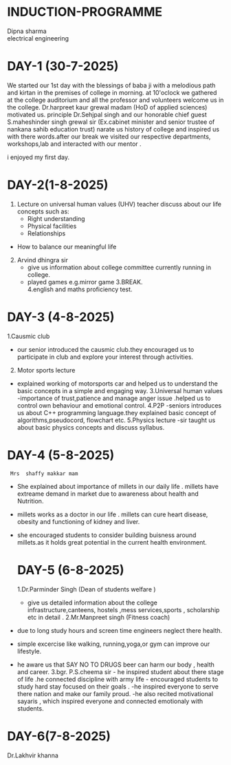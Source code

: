 # INDUCTION-PROGRAMME 
Dipna sharma               
electrical engineering 
# DAY-1 (30-7-2025)


We started our 1st day with the blessings of baba ji with a melodious path and kirtan in the premises of college in morning.
at 10'oclock we gathered at the college auditorium and all the professor and volunteers welcome us in the college.
Dr.harpreet kaur grewal madam (HoD of applied sciences) motivated us.
principle Dr.Sehjpal singh and our honorable chief guest S.maheshinder singh grewal sir (Ex.cabinet minister and senior trustee of nankana sahib education trust) narate us history of college and inspired us with there words.after our break we visited our respective departments, workshops,lab and interacted with our mentor .

i enjoyed my first day.

# DAY-2(1-8-2025)


1. Lecture on universal human values (UHV)
       teacher discuss about our life concepts such as:
   - Right understanding
    - Physical facilities
   - Relationships
- How to balance our meaningful life
2. Arvind dhingra sir
     - give us information about college committee currently running in college.
   - played games e.g.mirror game 3.BREAK.                           
4.english and maths proficiency test.

  # DAY-3 (4-8-2025)


  1.Causmic club 
  - our senior introduced the causmic club.they encouraged us to participate in club and explore your interest through activities.
 2. Motor sports lecture
   - explained working of motorsports car and helped us to understand the basic concepts in a simple and engaging way.
3.Universal human values
   -importance of trust,patience and manage anger issue .helped us to control own behaviour and emotional control.
 4.P2P
    -seniors introduces us about C++ programming language.they explained basic concept of algorithms,pseudocord, flowchart etc.
 5.Physics lecture
 -sir taught us about basic physics concepts and discuss syllabus.


# DAY-4 (5-8-2025)



     Mrs  shaffy makkar mam 
 - She explained about importance of millets in our daily life . millets have extreame demand in market due to awareness about health and Nutrition.

 - millets works as a doctor in our life . millets can cure heart disease, obesity and functioning of kidney and liver.

 - she encouraged students to consider building buisness around millets.as it holds great potential in the current health environment.


    # DAY-5 (6-8-2025)

   

   1.Dr.Parminder Singh (Dean of students welfare )
   - give us detailed information about the college infrastructure,canteens, hostels ,mess services,sports , scholarship etc in detail .
 2.Mr.Manpreet singh (Fitness coach)
  - due to long study hours and screen time engineers neglect there health.
  - simple excercise like walking, running,yoga,or gym can improve our lifestyle.
  -  he aware us that SAY NO TO DRUGS beer can harm our body , health and career.
    3.bgr. P.S.cheema sir
    - he inspired student about there stage of life .he connected discipline with army life
    -  encouraged students to study hard stay focused on their goals .
     -he inspired everyone to serve there nation and make our family proud.
     -he also recited motivational sayaris , which inspired everyone and connected emotionaly with students.


 #    DAY-6(7-8-2025)


Dr.Lakhvir khanna 
